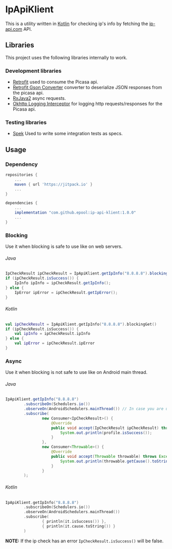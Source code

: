 # IpApiKlient

This is a utility written in [Kotlin](http://kotlinlang.org/) for checking ip's info by fetching the [ip-api.com](http://ip-api.com/) API.

## Libraries

This project uses the following libraries internally to work.

### Development libraries

- [Retrofit](http://square.github.io/retrofit/) used to consume the Picasa api.
- [Retrofit Gson Converter](https://github.com/square/retrofit/tree/master/retrofit-converters/gson) converter to deserialize JSON responses from the picasa api.
- [RxJava2](https://github.com/ReactiveX/RxJava) async requests.
- [Okhttp Logging Interceptor](https://github.com/ReactiveX/RxJava) for logging http requests/responses for the Picasa api.

### Testing libraries

- [Spek](http://spekframework.org/) Used to write some integration tests as specs.

## Usage

### Dependency

```groovy
repositories {
    ...
    maven { url 'https://jitpack.io' }
    ...
}

dependencies {
    ...
    implementation "com.github.epool:ip-api-klient:1.0.0"
    ...
}
```

### Blocking

Use it when blocking is safe to use like on web servers.

###### Java

```java
IpCheckResult ipCheckResult = IpApiKlient.getIpInfo("8.8.8.8").blockingGet();
if (ipCheckResult.isSuccess()) {
    IpInfo ipInfo = ipCheckResult.getIpInfo();
} else {
    IpError ipError = ipCheckResult.getIpError();
}
```

###### Kotlin

```kotlin
val ipCheckResult = IpApiKlient.getIpInfo("8.8.8.8").blockingGet()
if (ipCheckResult.isSuccess()) {
    val ipInfo = ipCheckResult.ipInfo
} else {
    val ipError = ipCheckResult.ipError
}
```

### Async

Use it when blocking is not safe to use like on Android main thread.

###### Java

```java
IpApiKlient.getIpInfo("8.8.8.8")
        .subscribeOn(Schedulers.io())
        .observeOn(AndroidSchedulers.mainThread()) // In case you are using it on Android or use any other scheduler you need
        .subscribe(
                new Consumer<IpCheckResult>() {
                    @Override
                    public void accept(IpCheckResult ipCheckResult) throws Exception {
                        System.out.println(profile.isSuccess());
                    }
                },
                new Consumer<Throwable>() {
                    @Override
                    public void accept(Throwable throwable) throws Exception {
                        System.out.println(throwable.getCause().toString());
                    }
                }
        );
```

###### Kotlin

```kotlin
IpApiKlient.getIpInfo("8.8.8.8")
        .subscribeOn(Schedulers.io())
        .observeOn(AndroidSchedulers.mainThread())
        .subscribe(
                { println(it.isSuccess()) },
                { println(it.cause.toString()) }
        )
```

**NOTE:** If the ip check has an error `IpCheckResult.isSuccess()` will be false. 

